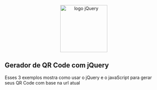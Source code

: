 <p align="center">
  <a href="https://jquery.com/" target="_blank">
    <img alt="logo jQuery" src="https://upload.wikimedia.org/wikipedia/en/9/9e/JQuery_logo.svg" width="auto" height="150px"/>
  </a>
</p>

## Gerador de QR Code com jQuery 

Esses 3 exemplos mostra como usar o jQuery e o javaScript para gerar seus QR Code com base na url atual




